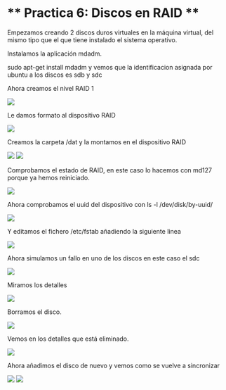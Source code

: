 ** Practica 6: Discos en RAID **
=======================================================


Empezamos creando 2 discos duros virtuales en la máquina virtual, del mismo tipo que el que tiene instalado el sistema operativo.

Instalamos la aplicación mdadm.

sudo apt-get install mdadm y vemos que la identificacion asignada por ubuntu a los discos es sdb y sdc

Ahora creamos el nivel RAID 1

<img src="./img/img1.png"/>

Le damos formato  al dispositivo RAID

<img src="./img/img2.png"/>

Creamos la carpeta /dat y la montamos en el dispositivo RAID

<img src="./img/img3.png"/>

<img src="./img/img4.png"/>

Comprobamos el estado de RAID, en este caso lo hacemos con md127 porque ya hemos reiniciado.

<img src="./img/img5.png"/>

Ahora comprobamos el uuid del dispositivo con ls -l /dev/disk/by-uuid/

<img src="./img/img6.png"/>

Y editamos el fichero /etc/fstab añadiendo la siguiente linea

<img src="./img/fstab.png"/>

Ahora simulamos un fallo en uno de los discos en este caso el sdc

<img src="./img/img7.png"/>

Miramos los detalles

<img src="./img/img8.png"/>

Borramos el disco.

<img src="./img/img9.png"/>

Vemos en los detalles que está eliminado.

<img src="./img/img10.png"/>

Ahora añadimos el disco de nuevo y vemos como se vuelve a sincronizar

<img src="./img/img11.png"/>

<img src="./img/img12.png"/>


















